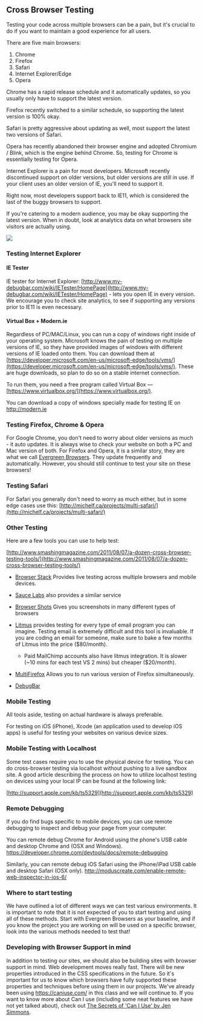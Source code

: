 ## Cross Browser Testing

Testing your code across multiple browsers can be a pain, but it's crucial to do if you want to maintain a good experience for all users.

There are five main browsers:

1. Chrome
1. Firefox
1. Safari
1. Internet Explorer/Edge
1. Opera


Chrome has a rapid release schedule and it automatically updates, so you usually only have to support the latest version.

Firefox recently switched to a similar schedule, so supporting the latest version is 100% okay.

Safari is pretty aggressive about updating as well, most support the latest two versions of Safari. 

Opera has recently abandoned their browser engine and adopted Chromium / Blink, which is the engine behind Chrome. So, testing for Chrome is essentially testing for Opera.

Internet Explorer is a pain for most developers. Microsoft recently discontinued support on older versions, but older versions are still in use. If your client uses an older version of IE, you'll need to support it. 

Right now, most developers support back to IE11, which is considered the last of the buggy browsers to support. 

If you're catering to a modern audience, you may be okay supporting the latest version. When in doubt, look at analytics data on what browsers site visitors are actually using.

![](https://hychalknotes.s3.amazonaws.com/purpose.png)

### Testing Internet Explorer

#### IE Tester
IE tester for Internet Explorer: [http://www.my-debugbar.com/wiki/IETester/HomePage](http://www.my-debugbar.com/wiki/IETester/HomePage) - lets you open IE in every version. We encourage you to check site analytics, to see if supporting any versions prior to IE11 is even necessary. 

#### Virtual Box + Modern.ie
Regardless of PC/MAC/Linux, you can run a copy of windows right inside of your operating system. Microsoft knows the pain of testing on multiple versions of IE, so they have provided images of windows with different versions of IE loaded onto them. You can download them at [https://developer.microsoft.com/en-us/microsoft-edge/tools/vms/](https://developer.microsoft.com/en-us/microsoft-edge/tools/vms/). These are huge downloads, so plan to do so on a stable internet connection.

To run them, you need a free program called Virtual Box — [https://www.virtualbox.org/](https://www.virtualbox.org/).

You can download a copy of windows specially made for testing IE on <http://modern.ie>

### Testing Firefox, Chrome & Opera
For Google Chrome, you don't need to worry about older versions as much - it auto updates. It is always wise to check your website on both a PC and Mac version of both. For Firefox and Opera, it is a similar story, they are what we call <a href="https://www.techopedia.com/definition/31094/evergreen-browser" target="_blank">Evergreen Browsers</a>. They update frequently and automatically. However, you should still continue to test your site on these browsers! 

### Testing Safari
For Safari you generally don't need to worry as much either, but in some edge cases use this: [http://michelf.ca/projects/multi-safari/](http://michelf.ca/projects/multi-safari/)

### Other Testing
Here are a few tools you can use to help test:

[http://www.smashingmagazine.com/2011/08/07/a-dozen-cross-browser-testing-tools/](http://www.smashingmagazine.com/2011/08/07/a-dozen-cross-browser-testing-tools/)

* [Browser Stack](http://www.browserstack.com/) Provides live testing across multiple browsers and mobile devices.
* [Sauce Labs](https://saucelabs.com/) also provides a similar service
* [Browser Shots](http://browsershots.org/) Gives you screenshots in many different types of browsers
* [Litmus](https://litmus.com/) provides testing for every type of email program you can imagine. Testing email is extremely difficult and this tool is invaluable. If you are coding an email for someone, make sure to bake a few months of Litmus into the price ($80/month). 
	* Paid MailChimp accounts also have litmus integration. It is slower (~10 mins for each test VS 2 mins) but cheaper ($20/month). 

* [MultiFirefox](http://davemartorana.com/multifirefox/) Allows you to run various version of Firefox simultaneously.
* [DebugBar](http://www.my-debugbar.com/)


### Mobile Testing
All tools aside, testing on actual hardware is always preferable. 

For testing on iOS (iPhone), Xcode (an application used to develop iOS apps) is useful for testing your websites on various device sizes.


### Mobile Testing with Localhost

Some test cases require you to use the physical device for testing. You can do cross-browser testing via localhost without pushing to a live sandbox site. A good article describing the process on how to utilize localhost testing on devices using your local IP can be found at the following link:

[http://support.apple.com/kb/ts5329](http://support.apple.com/kb/ts5329)


### Remote Debugging

If you do find bugs specific to mobile devices, you can use remote debugging to inspect and debug your page from your computer. 

You can remote debug Chrome for Android using the phone's USB cable and desktop Chrome and (OSX and Windows). <https://developer.chrome.com/devtools/docs/remote-debugging>

Similarly, you can remote debug iOS Safari using the iPhone/iPad USB cable and desktop Safari (OSX only). <http://moduscreate.com/enable-remote-web-inspector-in-ios-6/>

### Where to start testing

We have outlined a lot of different ways we can test various environments. It is important to note that it is not expected of you to start testing and using all of these methods. Start with Evergreen Browsers as your baseline, and if you know the project you are working on will be used on a specific browser, look into the various methods needed to test that!

### Developing with Browser Support in mind

In addition to testing our sites, we should also be building sites with browser support in mind. Web development moves really fast. There will be new properties introduced in the CSS specifications in the future. So it's important for us to know which browsers have fully supported these properties and techniques before using them in our projects. We've already been using <a href="https://caniuse.com/" target="_blank">https://caniuse.com/</a> in this class and we will continue to. If you want to know more about Can I use (including some neat features we have not yet talked about), check out <a href="https://www.youtube.com/watch?v=WM_cKHH7bZ0" target="_blank">The Secrets of 'Can I Use' by Jen Simmons</a>.